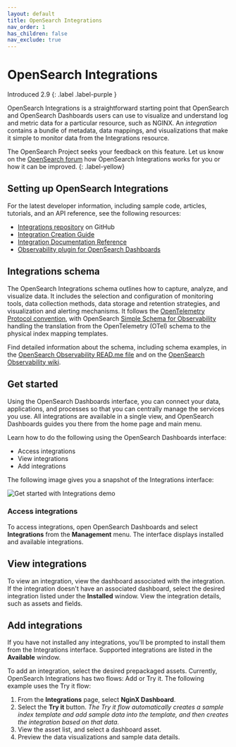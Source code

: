 ```yaml
---
layout: default
title: OpenSearch Integrations
nav_order: 1
has_children: false
nav_exclude: true
---
```


# OpenSearch Integrations
Introduced 2.9
{: .label .label-purple }

OpenSearch Integrations is a straightforward starting point that OpenSearch and OpenSearch Dashboards users can use to visualize and understand log and metric data for a particular resource, such as NGINX. An _integration_ contains a bundle of metadata, data mappings, and visualizations that make it simple to monitor data from the Integrations resource.

The OpenSearch Project seeks your feedback on this feature. Let us know on the [OpenSearch forum](https://forum.opensearch.org/) how OpenSearch Integrations works for you or how it can be improved. 
{: .label-yellow}

## Setting up OpenSearch Integrations

For the latest developer information, including sample code, articles, tutorials, and an API reference, see the following resources:

- [Integrations repository](https://github.com/opensearch-project/observability/tree/e18cf354fd7720a6d5df6a6de5d53e51a9d43127/integrations) on GitHub
- [Integration Creation Guide](https://github.com/opensearch-project/dashboards-observability/wiki/Integration-Creation-Guide)
- [Integration Documentation Reference](https://github.com/opensearch-project/dashboards-observability/wiki/Integration-Documentation-Reference)
- [Observability plugin for OpenSearch Dashboards](https://github.com/opensearch-project/dashboards-observability/wiki)
 
## Integrations schema

The OpenSearch Integrations schema outlines how to capture, analyze, and visualize data. It includes the selection and configuration of monitoring tools, data collection methods, data storage and retention strategies, and visualization and alerting mechanisms. It follows the [OpenTelemetry Protocol convention](https://github.com/open-telemetry), with OpenSearch [Simple Schema for Observability](https://opensearch.org/docs/latest/observing-your-data/ssfo/) handling the translation from the OpenTelemetry (OTel) schema to the physical index mapping templates. 

Find detailed information about the schema, including schema examples, in the [OpenSearch Observability READ.me file](https://github.com/opensearch-project/opensearch-catalog/blob/main/docs/schema/observability/README.md) and on the [OpenSearch Observability wiki](https://github.com/opensearch-project/dashboards-observability/wiki/OpenSearch-Observability--Home#observability-schema).

## Get started

Using the OpenSearch Dashboards interface, you can connect your data, applications, and processes so that you can centrally manage the services you use. All integrations are available in a single view, and OpenSearch Dashboards guides you there from the home page and main menu. 

Learn how to do the following using the OpenSearch Dashboards interface:

- Access integrations
- View integrations
- Add integrations 

The following image gives you a snapshot of the Integrations interface: 

![Get started with Integrations demo]({{site.url}}{{site.baseurl}}/images/integrations/nginx-integration.gif)

### Access integrations

To access integrations, open OpenSearch Dashboards and select **Integrations** from the **Management** menu. The interface displays installed and available integrations.

## View integrations

To view an integration, view the dashboard associated with the integration. If the integration doesn't have an associated dashboard, select the desired integration listed under the **Installed** window. View the integration details, such as assets and fields. 

## Add integrations

If you have not installed any integrations, you'll be prompted to install them from the Integrations interface. Supported integrations are listed in the **Available** window. 

To add an integration, select the desired prepackaged assets. Currently, OpenSearch Integrations has two flows: Add or Try it. The following example uses the Try it flow:

1. From the **Integrations** page, select **NginX Dashboard**.
2. Select the **Try it** button. _The Try it flow automatically creates a sample index template and add sample data into the template, and then creates the integration based on that data._
3. View the asset list, and select a dashboard asset.
4. Preview the data visualizations and sample data details.  

